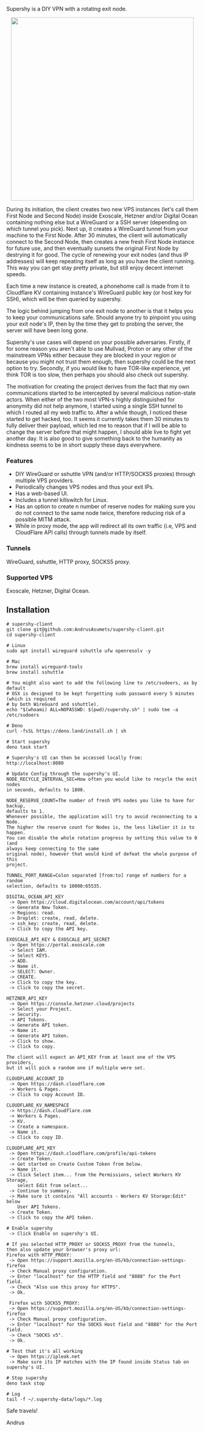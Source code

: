 Supershy is a DIY VPN with a rotating exit node.

<p align="center">
  <img width="480" src="/src/ui/assets/videos/supershy-recording-4.gif">
</p>

During its initiation, the client creates two new VPS instances (let's call them
First Node and Second Node) inside Exoscale, Hetzner and/or Digital Ocean containing
nothing else but a WireGuard or a SSH server (depending on which tunnel you pick).
Next up, it creates a WireGuard tunnel from your machine to the First Node.
After 30 minutes, the client will automatically connect to the Second Node, then 
creates a new fresh First Node instance for future use, and then eventually 
sunsets the original First Node by destrying it for good. The cycle of renewing 
your exit nodes (and thus IP addresses) will keep repeating itself as long as you 
have the client running. This way you can get stay pretty private, but still 
enjoy decent internet speeds.

Each time a new instance is created, a phonehome call is made from it to
Cloudflare KV containing instance's WireGuard public key (or host key for SSH), 
which will be then queried by supershy.

The logic behind jumping from one exit node to another is that it helps you to
keep your communications safe. Should anyone try to pinpoint you using your exit
node's IP, then by the time they get to probing the server, the server will have
been long gone.

Supershy's use cases will depend on your possible adversaries. Firstly, if for
some reason you aren't able to use Mullvad, Proton or any other of the mainstream
VPNs either because they are blocked in your region or because you might not
trust them enough, then supershy could be the next option to try. Secondly, if
you would like to have TOR-like experience, yet think TOR is too slow, then
perhaps you should also check out supershy.

The motivation for creating the project derives from the fact that my own
communications started to be intercepted by several malicious nation-state
actors. When either of the two most VPN-s highly distinguished for anonymity did
not help anymore, I started using a single SSH tunnel to which I routed all my
web traffic to. After a while though, I noticed these started to get hacked,
too. It seems it currently takes them 30 minutes to fully deliver their payload,
which led me to reason that if I will be able to change the server before that
might happen, I should able live to fight yet another day. It is also good to
give something back to the humanity as kindness seems to be in short supply
these days everywhere.

### Features
* DIY WireGuard or sshuttle VPN (and/or HTTP/SOCKS5 proxies) through multiple VPS 
providers.
* Periodically changes VPS nodes and thus your exit IPs.
* Has a web-based UI.
* Includes a tunnel killswitch for Linux.
* Has an option to create n number of reserve nodes for making sure you do not
connect to the same node twice, therefore reducing risk of a possible MITM attack.
* While in proxy mode, the app will redirect all its own traffic (i.e, VPS and 
CloudFlare API calls) through tunnels made by itself.

### Tunnels
WireGuard, sshuttle, HTTP proxy, SOCKS5 proxy.

### Supported VPS
Exoscale, Hetzner, Digital Ocean.

## Installation

```
# supershy-client
git clone git@github.com:AndrusAsumets/supershy-client.git
cd supershy-client
```

```
# Linux
sudo apt install wireguard sshuttle ufw openresolv -y

# Mac
brew install wireguard-tools
brew install sshuttle

# You might also want to add the following line to /etc/sudoers, as by default 
# OSX is designed to be kept forgetting sudo password every 5 minutes (which is required
# by both WireGuard and sshuttle).
echo "$(whoami) ALL=NOPASSWD: $(pwd)/supershy.sh" | sudo tee -a /etc/sudoers
```

```
# Deno
curl -fsSL https://deno.land/install.sh | sh
```

```
# Start supershy
deno task start
```

```
# Supershy's UI can then be accessed locally from: http://localhost:8080
```

```
# Update Config through the supershy's UI.
NODE_RECYCLE_INTERVAL_SEC=How often you would like to recycle the exit nodes
in seconds, defaults to 1800.

NODE_RESERVE_COUNT=The number of fresh VPS nodes you like to have for backup,
defaults to 1.
Whenever possible, the application will try to avoid reconnecting to a Node.
The higher the reserve count for Nodes is, the less likelier it is to happen.
You can disable the whole rotation progress by setting this value to 0 (and
always keep connecting to the same 
original node), however that would kind of defeat the whole purpose of this
project.

TUNNEL_PORT_RANGE=Colon separated [from:to] range of numbers for a random
selection, defaults to 10000:65535.

DIGITAL_OCEAN_API_KEY
 -> Open https://cloud.digitalocean.com/account/api/tokens
 -> Generate New Token.
 -> Regions: read.
 -> Droplet: create, read, delete.
 -> ssh_key: create, read, delete.
 -> Click to copy the API key.

EXOSCALE_API_KEY & EXOSCALE_API_SECRET
 -> Open https://portal.exoscale.com
 -> Select IAM.
 -> Select KEYS.
 -> ADD.
 -> Name it.
 -> SELECT: Owner.
 -> CREATE.
 -> Click to copy the key.
 -> Click to copy the secret.

HETZNER_API_KEY
 -> Open https://console.hetzner.cloud/projects
 -> Select your Project.
 -> Security.
 -> API Tokens.
 -> Generate API token.
 -> Name it.
 -> Generate API token.
 -> Click to show.
 -> Click to copy.

The client will expect an API_KEY from at least one of the VPS providers,
but it will pick a random one if multiple were set.

CLOUDFLARE_ACCOUNT_ID
 -> Open https://dash.cloudflare.com
 -> Workers & Pages.
 -> Click to copy Account ID.

CLOUDFLARE_KV_NAMESPACE
 -> https://dash.cloudflare.com
 -> Workers & Pages.
 -> KV.
 -> Create a namespace.
 -> Name it.
 -> Click to copy ID.

CLOUDFLARE_API_KEY
 -> Open https://dash.cloudflare.com/profile/api-tokens
 -> Create Token.
 -> Get started on Create Custom Token from below.
 -> Name it.
 -> Click Select item... from the Permissions, select Workers KV Storage,
    select Edit from select...
 -> Continue to summary.
 -> Make sure it contains "All accounts - Workers KV Storage:Edit" below
    User API Tokens.
 -> Create Token.
 -> Click to copy the API token.
```

```
# Enable supershy
 -> Click Enable on supershy's UI.
```

```
# If you selected HTTP_PROXY or SOCKS5_PROXY from the tunnels,
then also update your browser's proxy url:
Firefox with HTTP_PROXY:
 -> Open https://support.mozilla.org/en-US/kb/connection-settings-firefox
 -> Check Manual proxy configuration. 
 -> Enter "localhost" for the HTTP field and "8888" for the Port field.
 -> Check "Also use this proxy for HTTPS".
 -> Ok.

 Firefox with SOCKS5_PROXY:
 -> Open https://support.mozilla.org/en-US/kb/connection-settings-firefox
 -> Check Manual proxy configuration. 
 -> Enter "localhost" for the SOCKS Host field and "8888" for the Port field.
 -> Check "SOCKS v5".
 -> Ok.
```

```
# Test that it's all working
 -> Open https://ipleak.net
 -> Make sure its IP matches with the IP found inside Status tab on supershy's UI.
```

```
# Stop supershy
deno task stop
```

```
# Log
tail -f ~/.supershy-data/logs/*.log
```

Safe travels!

Andrus
